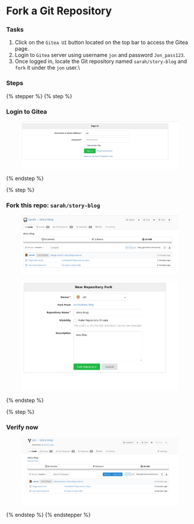 # Fork a Git Repository

### Tasks

1. Click on the `Gitea UI` button located on the top bar to access the Gitea page.
2. Login to `Gitea` server using username `jon` and password `Jon_pass123`.
3. Once logged in, locate the Git repository named `sarah/story-blog` and `fork` it under the `jon` user.\


### Steps

{% stepper %}
{% step %}
### Login to Gitea

<figure><img src="../.gitbook/assets/image (1) (1) (1) (1) (1) (1) (1) (1) (1).png" alt=""><figcaption></figcaption></figure>
{% endstep %}

{% step %}
### Fork this repo: `sarah/story-blog`

<figure><img src="../.gitbook/assets/image (2) (1) (1) (1) (1) (1) (1) (1) (1).png" alt=""><figcaption></figcaption></figure>

<figure><img src="../.gitbook/assets/image (4) (1) (1) (1).png" alt=""><figcaption></figcaption></figure>
{% endstep %}

{% step %}
### Verify now

<figure><img src="../.gitbook/assets/image (5) (1) (1) (1).png" alt=""><figcaption></figcaption></figure>
{% endstep %}
{% endstepper %}
